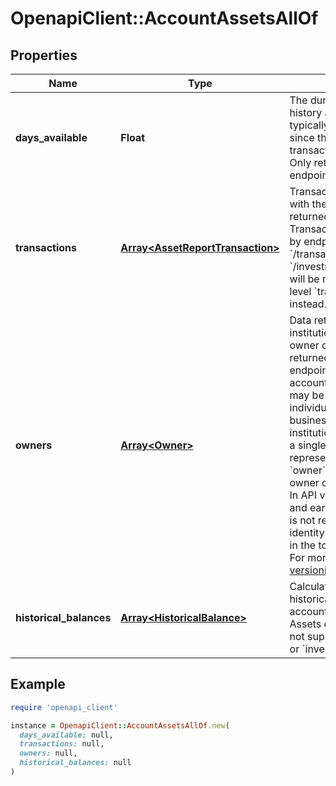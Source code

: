 # OpenapiClient::AccountAssetsAllOf

## Properties

| Name | Type | Description | Notes |
| ---- | ---- | ----------- | ----- |
| **days_available** | **Float** | The duration of transaction history available for this Item, typically defined as the time since the date of the earliest transaction in that account. Only returned by Assets endpoints. |  |
| **transactions** | [**Array&lt;AssetReportTransaction&gt;**](AssetReportTransaction.md) | Transaction history associated with the account. Only returned by Assets endpoints. Transaction history returned by endpoints such as &#x60;/transactions/get&#x60; or &#x60;/investments/transactions/get&#x60; will be returned in the top-level &#x60;transactions&#x60; field instead. |  |
| **owners** | [**Array&lt;Owner&gt;**](Owner.md) | Data returned by the financial institution about the account owner or owners. Only returned by Identity or Assets endpoints. For business accounts, the name reported may be either the name of the individual or the name of the business, depending on the institution. Multiple owners on a single account will be represented in the same &#x60;owner&#x60; object, not in multiple owner objects within the array. In API versions 2018-05-22 and earlier, the &#x60;owners&#x60; object is not returned, and instead identity information is returned in the top level &#x60;identity&#x60; object. For more details, see [Plaid API versioning](https://plaid.com/docs/api/versioning/#version-2019-05-29) |  |
| **historical_balances** | [**Array&lt;HistoricalBalance&gt;**](HistoricalBalance.md) | Calculated data about the historical balances on the account. Only returned by Assets endpoints and currently not supported by &#x60;brokerage&#x60; or &#x60;investment&#x60; accounts. |  |

## Example

```ruby
require 'openapi_client'

instance = OpenapiClient::AccountAssetsAllOf.new(
  days_available: null,
  transactions: null,
  owners: null,
  historical_balances: null
)
```

